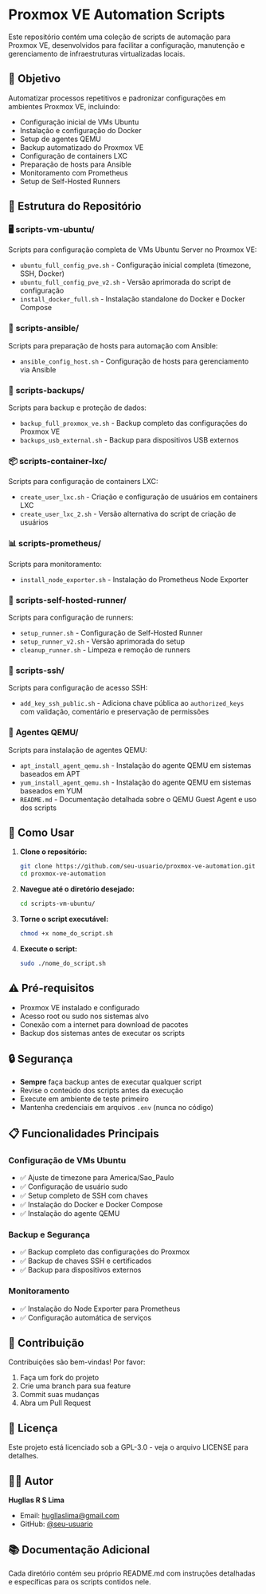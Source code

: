 # Proxmox VE Automation Scripts

Este repositório contém uma coleção de scripts de automação para Proxmox VE, desenvolvidos para facilitar a configuração, manutenção e gerenciamento de infraestruturas virtualizadas locais.

## 🎯 Objetivo

Automatizar processos repetitivos e padronizar configurações em ambientes Proxmox VE, incluindo:
- Configuração inicial de VMs Ubuntu
- Instalação e configuração do Docker
- Setup de agentes QEMU
- Backup automatizado do Proxmox VE
- Configuração de containers LXC
- Preparação de hosts para Ansible
- Monitoramento com Prometheus
- Setup de Self-Hosted Runners

## 📁 Estrutura do Repositório

### 🖥️ **scripts-vm-ubuntu/**
Scripts para configuração completa de VMs Ubuntu Server no Proxmox VE:
- `ubuntu_full_config_pve.sh` - Configuração inicial completa (timezone, SSH, Docker)
- `ubuntu_full_config_pve_v2.sh` - Versão aprimorada do script de configuração
- `install_docker_full.sh` - Instalação standalone do Docker e Docker Compose

### 🔧 **scripts-ansible/**
Scripts para preparação de hosts para automação com Ansible:
- `ansible_config_host.sh` - Configuração de hosts para gerenciamento via Ansible

### 💾 **scripts-backups/**
Scripts para backup e proteção de dados:
- `backup_full_proxmox_ve.sh` - Backup completo das configurações do Proxmox VE
- `backups_usb_external.sh` - Backup para dispositivos USB externos

### 📦 **scripts-container-lxc/**
Scripts para configuração de containers LXC:
- `create_user_lxc.sh` - Criação e configuração de usuários em containers LXC
- `create_user_lxc_2.sh` - Versão alternativa do script de criação de usuários

### 📊 **scripts-prometheus/**
Scripts para monitoramento:
- `install_node_exporter.sh` - Instalação do Prometheus Node Exporter

### 🏃 **scripts-self-hosted-runner/**
Scripts para configuração de runners:
- `setup_runner.sh` - Configuração de Self-Hosted Runner
- `setup_runner_v2.sh` - Versão aprimorada do setup
- `cleanup_runner.sh` - Limpeza e remoção de runners

### 🔑 **scripts-ssh/**
Scripts para configuração de acesso SSH:
- `add_key_ssh_public.sh` - Adiciona chave pública ao `authorized_keys` com validação, comentário e preservação de permissões

### 🔌 **Agentes QEMU/**
Scripts para instalação de agentes QEMU:
- `apt_install_agent_qemu.sh` - Instalação do agente QEMU em sistemas baseados em APT
- `yum_install_agent_qemu.sh` - Instalação do agente QEMU em sistemas baseados em YUM
 - `README.md` - Documentação detalhada sobre o QEMU Guest Agent e uso dos scripts

## 🚀 Como Usar

1. **Clone o repositório:**
   ```bash
   git clone https://github.com/seu-usuario/proxmox-ve-automation.git
   cd proxmox-ve-automation
   ```

2. **Navegue até o diretório desejado:**
   ```bash
   cd scripts-vm-ubuntu/
   ```

3. **Torne o script executável:**
   ```bash
   chmod +x nome_do_script.sh
   ```

4. **Execute o script:**
   ```bash
   sudo ./nome_do_script.sh
   ```

## ⚠️ Pré-requisitos

- Proxmox VE instalado e configurado
- Acesso root ou sudo nos sistemas alvo
- Conexão com a internet para download de pacotes
- Backup dos sistemas antes de executar os scripts

## 🔒 Segurança

- **Sempre** faça backup antes de executar qualquer script
- Revise o conteúdo dos scripts antes da execução
- Execute em ambiente de teste primeiro
- Mantenha credenciais em arquivos `.env` (nunca no código)

## 📋 Funcionalidades Principais

### Configuração de VMs Ubuntu
- ✅ Ajuste de timezone para America/Sao_Paulo
- ✅ Configuração de usuário sudo
- ✅ Setup completo de SSH com chaves
- ✅ Instalação do Docker e Docker Compose
- ✅ Instalação do agente QEMU

### Backup e Segurança
- ✅ Backup completo das configurações do Proxmox
- ✅ Backup de chaves SSH e certificados
- ✅ Backup para dispositivos externos

### Monitoramento
- ✅ Instalação do Node Exporter para Prometheus
- ✅ Configuração automática de serviços

## 🤝 Contribuição

Contribuições são bem-vindas! Por favor:
1. Faça um fork do projeto
2. Crie uma branch para sua feature
3. Commit suas mudanças
4. Abra um Pull Request

## 📄 Licença

Este projeto está licenciado sob a GPL-3.0 - veja o arquivo LICENSE para detalhes.

## 👨‍💻 Autor

**Hugllas R S Lima**
- Email: hugllaslima@gmail.com
- GitHub: [@seu-usuario](https://github.com/seu-usuario)

## 📚 Documentação Adicional

Cada diretório contém seu próprio README.md com instruções detalhadas e específicas para os scripts contidos nele.
